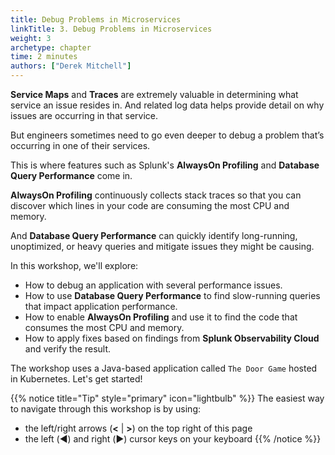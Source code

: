 ```yaml
---
title: Debug Problems in Microservices
linkTitle: 3. Debug Problems in Microservices
weight: 3
archetype: chapter
time: 2 minutes
authors: ["Derek Mitchell"]
---
```


**Service Maps** and **Traces** are extremely valuable in determining what service an issue resides in.  And related log data helps provide detail on why issues are occurring in that service.  

But engineers sometimes need to go even deeper to debug a problem that’s occurring in one of their services.  

This is where features such as Splunk's **AlwaysOn Profiling** and **Database Query Performance** come in.

**AlwaysOn Profiling** continuously collects stack traces so that you can discover which lines in your code are consuming the most CPU and memory.  

And **Database Query Performance** can quickly identify long-running, unoptimized, or heavy queries and mitigate issues they might be causing. 

In this workshop, we'll explore:

* How to debug an application with several performance issues. 
* How to use **Database Query Performance** to find slow-running queries that impact application performance. 
* How to enable **AlwaysOn Profiling** and use it to find the code that consumes the most CPU and memory. 
* How to apply fixes based on findings from **Splunk Observability Cloud** and verify the result. 

The workshop uses a Java-based application called `The Door Game` hosted in Kubernetes. Let's get started!

{{% notice title="Tip" style="primary"  icon="lightbulb" %}}
The easiest way to navigate through this workshop is by using:

* the left/right arrows (**<** | **>**) on the top right of this page
* the left (◀️) and right (▶️) cursor keys on your keyboard
  {{% /notice %}}
